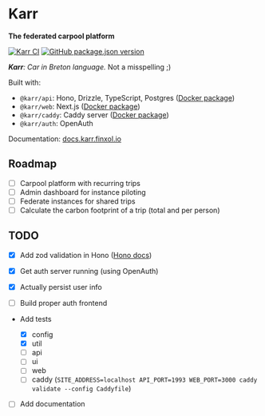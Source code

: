 # **Karr**

**The federated carpool platform**

[![Karr CI](https://github.com/finxol/karr/actions/workflows/pipeline.yml/badge.svg)](https://github.com/finxol/karr/actions/workflows/pipeline.yml)
[![GitHub package.json version](https://img.shields.io/github/package-json/v/finxol/karr)](https://github.com/finxol/karr/releases/)

_**Karr**: Car in Breton language._ Not a misspelling ;)

Built with:

- `@karr/api`: Hono, Drizzle, TypeScript, Postgres
  ([Docker package](https://github.com/users/finxol/packages/container/package/karr-api))
- `@karr/web`: Next.js
  ([Docker package](https://github.com/users/finxol/packages/container/package/karr-web))
- `@karr/caddy`: Caddy server
  ([Docker package](https://github.com/users/finxol/packages/container/package/karr-caddy))
- `@karr/auth`: OpenAuth

Documentation: [docs.karr.finxol.io](https://docs.karr.mobi/)

## Roadmap

- [ ] Carpool platform with recurring trips
- [ ] Admin dashboard for instance piloting
- [ ] Federate instances for shared trips
- [ ] Calculate the carbon footprint of a trip (total and per person)

## TODO

- [x] Add zod validation in Hono
      ([Hono docs](https://github.com/honojs/middleware/tree/main/packages/zod-validator))

- [x] Get auth server running (using OpenAuth)
- [x] Actually persist user info
- [ ] Build proper auth frontend

- Add tests

    - [x] config
    - [x] util
    - [ ] api
    - [ ] ui
    - [ ] web
    - [ ] caddy
          (`SITE_ADDRESS=localhost API_PORT=1993 WEB_PORT=3000 caddy validate --config Caddyfile`)

- [ ] Add documentation
